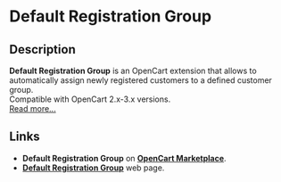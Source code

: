 # Default Registration Group

## Description
**Default Registration Group** is an OpenCart extension that allows to automatically assign newly registered customers to a defined customer group.  
Compatible with OpenCart 2.x-3.x versions.  
[Read more...](./module/README.md)

## Links
* **Default Registration Group** on [**OpenCart Marketplace**](https://www.opencart.com/index.php?route=marketplace/extension/info&extension_id=42480).
* [**Default Registration Group**](https://www.ocmod.space/default-registration-group) web page.
